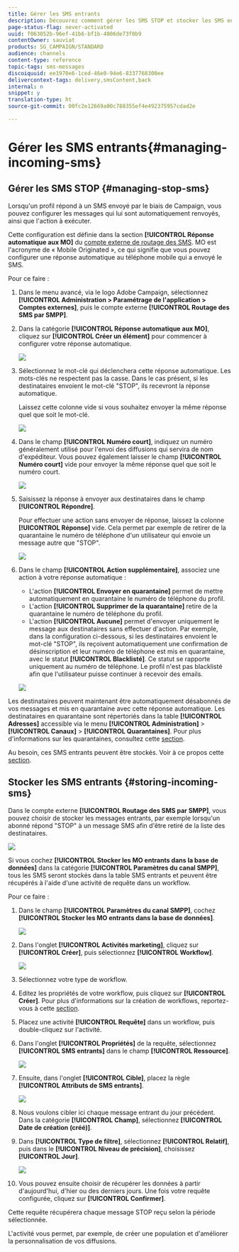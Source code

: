 ```yaml
---
title: Gérer les SMS entrants
description: Découvrez comment gérer les SMS STOP et stocker les SMS entrants dans Adobe Campaign.
page-status-flag: never-activated
uuid: f063052b-96ef-41b6-bf1b-4006de73f0b9
contentOwner: sauviat
products: SG_CAMPAIGN/STANDARD
audience: channels
content-type: reference
topic-tags: sms-messages
discoiquuid: ee1970e6-1ced-46e0-94e6-8337768300ee
delivercontext-tags: delivery,smsContent,back
internal: n
snippet: y
translation-type: ht
source-git-commit: 00fc2e12669a00c788355ef4e492375957cdad2e

---
```



# Gérer les SMS entrants{#managing-incoming-sms}

## Gérer les SMS STOP {#managing-stop-sms}

Lorsqu'un profil répond à un SMS envoyé par le biais de Campaign, vous pouvez configurer les messages qui lui sont automatiquement renvoyés, ainsi que l'action à exécuter.

Cette configuration est définie dans la section **[!UICONTROL Réponse automatique aux MO]** du [compte externe de routage des SMS](../../administration/using/configuring-sms-channel.md#defining-an-sms-routing). MO est l'acronyme de « Mobile Originated », ce qui signifie que vous pouvez configurer une réponse automatique au téléphone mobile qui a envoyé le SMS.

Pour ce faire :

1. Dans le menu avancé, via le logo Adobe Campaign, sélectionnez **[!UICONTROL Administration &gt; Paramétrage de l'application &gt; Comptes externes]**, puis le compte externe **[!UICONTROL Routage des SMS par SMPP]**.
1. Dans la catégorie **[!UICONTROL Réponse automatique aux MO]**, cliquez sur **[!UICONTROL Créer un élément]** pour commencer à configurer votre réponse automatique.

   ![](assets/sms_mo_1.png)

1. Sélectionnez le mot-clé qui déclenchera cette réponse automatique. Les mots-clés ne respectent pas la casse. Dans le cas présent, si les destinataires envoient le mot-clé "STOP", ils recevront la réponse automatique.

   Laissez cette colonne vide si vous souhaitez envoyer la même réponse quel que soit le mot-clé.

   ![](assets/sms_mo_2.png)

1. Dans le champ **[!UICONTROL Numéro court]**, indiquez un numéro généralement utilisé pour l'envoi des diffusions qui servira de nom d'expéditeur. Vous pouvez également laisser le champ **[!UICONTROL Numéro court]** vide pour envoyer la même réponse quel que soit le numéro court.

   ![](assets/sms_mo_4.png)

1. Saisissez la réponse à envoyer aux destinataires dans le champ **[!UICONTROL Répondre]**.

   Pour effectuer une action sans envoyer de réponse, laissez la colonne **[!UICONTROL Réponse]** vide. Cela permet par exemple de retirer de la quarantaine le numéro de téléphone d'un utilisateur qui envoie un message autre que "STOP".

   ![](assets/sms_mo_3.png)

1. Dans le champ **[!UICONTROL Action supplémentaire]**, associez une action à votre réponse automatique :

   * L'action **[!UICONTROL Envoyer en quarantaine]** permet de mettre automatiquement en quarantaine le numéro de téléphone du profil.
   * L'action **[!UICONTROL Supprimer de la quarantaine]** retire de la quarantaine le numéro de téléphone du profil.
   * L'action **[!UICONTROL Aucune]** permet d'envoyer uniquement le message aux destinataires sans effectuer d'action.
   Par exemple, dans la configuration ci-dessous, si les destinataires envoient le mot-clé "STOP", ils reçoivent automatiquement une confirmation de désinscription et leur numéro de téléphone est mis en quarantaine, avec le statut **[!UICONTROL Blacklisté]**. Ce statut se rapporte uniquement au numéro de téléphone. Le profil n'est pas blacklisté afin que l'utilisateur puisse continuer à recevoir des emails.

   ![](assets/sms_mo.png)

Les destinataires peuvent maintenant être automatiquement désabonnés de vos messages et mis en quarantaine avec cette réponse automatique. Les destinataires en quarantaine sont répertoriés dans la table **[!UICONTROL Adresses]** accessible via le menu **[!UICONTROL Administration]** &gt; **[!UICONTROL Canaux]** &gt; **[!UICONTROL Quarantaines]**. Pour plus d'informations sur les quarantaines, consultez cette [section](../../sending/using/understanding-quarantine-management.md).

Au besoin, ces SMS entrants peuvent être stockés. Voir à ce propos cette [section](#storing-incoming-sms).

## Stocker les SMS entrants  {#storing-incoming-sms}

Dans le compte externe **[!UICONTROL Routage des SMS par SMPP]**, vous pouvez choisir de stocker les messages entrants, par exemple lorsqu'un abonné répond "STOP" à un message SMS afin d'être retiré de la liste des destinataires.

![](assets/sms_config_mo_1.png)

Si vous cochez **[!UICONTROL Stocker les MO entrants dans la base de données]** dans la catégorie **[!UICONTROL Paramètres du canal SMPP]**, tous les SMS seront stockés dans la table SMS entrants et peuvent être récupérés à l'aide d'une activité de requête dans un workflow.

Pour ce faire :

1. Dans le champ **[!UICONTROL Paramètres du canal SMPP]**, cochez **[!UICONTROL Stocker les MO entrants dans la base de données]**.

   ![](assets/sms_config_mo_2.png)

1. Dans l'onglet **[!UICONTROL Activités marketing]**, cliquez sur **[!UICONTROL Créer]**, puis sélectionnez **[!UICONTROL Workflow]**.

   ![](assets/sms_config_mo_3.png)

1. Sélectionnez votre type de workflow.
1. Editez les propriétés de votre workflow, puis cliquez sur **[!UICONTROL Créer]**. Pour plus d'informations sur la création de workflows, reportez-vous à cette [section](../../automating/using/building-a-workflow.md).
1. Placez une activité **[!UICONTROL Requête]** dans un workflow, puis double-cliquez sur l'activité.
1. Dans l'onglet **[!UICONTROL Propriétés]** de la requête, sélectionnez **[!UICONTROL SMS entrants]** dans le champ **[!UICONTROL Ressource]**.

   ![](assets/sms_config_mo_4.png)

1. Ensuite, dans l'onglet **[!UICONTROL Cible]**, placez la règle **[!UICONTROL Attributs de SMS entrants]**.

   ![](assets/sms_config_mo_5.png)

1. Nous voulons cibler ici chaque message entrant du jour précédent. Dans la catégorie **[!UICONTROL Champ]**, sélectionnez **[!UICONTROL Date de création (créé)]**.
1. Dans **[!UICONTROL Type de filtre]**, sélectionnez **[!UICONTROL Relatif]**, puis dans le **[!UICONTROL Niveau de précision]**, choisissez **[!UICONTROL Jour]**.

   ![](assets/sms_config_mo_6.png)

1. Vous pouvez ensuite choisir de récupérer les données à partir d'aujourd'hui, d'hier ou des derniers jours. Une fois votre requête configurée, cliquez sur **[!UICONTROL Confirmer]**.

Cette requête récupérera chaque message STOP reçu selon la période sélectionnée.

L'activité vous permet, par exemple, de créer une population et d'améliorer la personnalisation de vos diffusions.
